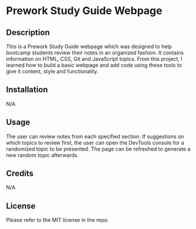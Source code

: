 
# Prework Study Guide Webpage


## Description


This is a Prework Study Guide webpage which was designed to help bootcamp students review their notes in an organized fashion. It contains information on HTML, CSS, Git and JavaScript topics. From this project, I learned how to build a basic webpage and add code using these tools to give it content, style and functionality.


## Installation


N/A


## Usage

The user can review notes from each specified section. If suggestions on which topics to review first, the user can open the DevTools console for a randomized topic to be presented. The page can be refreshed to generate a new random topic afterwards.


## Credits


N/A


## License


Please refer to the MIT license in the repo.


